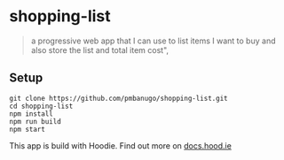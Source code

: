 # shopping-list

> a progressive web app that I can use to list items I want to buy and also store the list and total item cost",

## Setup

```
git clone https://github.com/pmbanugo/shopping-list.git
cd shopping-list
npm install
npm run build
npm start
```

This app is build with Hoodie. Find out more on [docs.hood.ie](http://docs.hood.ie)

